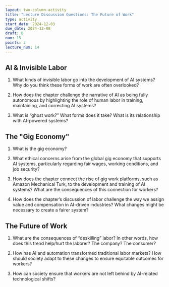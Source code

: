 ```yaml
---
layout: two-column-activity
title: "Lecture Discussion Questions: The Future of Work"
type: activity
start_date: 2024-12-03
due_date: 2024-12-08
draft: 0
num: 15
points: 3
lecture_num: 14
---
```


## AI & Invisible Labor
1. What kinds of invisible labor go into the development of AI systems? Why do you think these forms of work are often overlooked?

1. How does the chapter challenge the narrative of AI as being fully autonomous by highlighting the role of human labor in training, maintaining, and correcting AI systems?

1. What is “ghost work?” What forms does it take? What is its relationship with AI-powered systems?

## The "Gig Economy"

1. What is the gig economy?

1. What ethical concerns arise from the global gig economy that supports AI systems, particularly regarding fair wages, working conditions, and job security?

1. How does the chapter connect the rise of gig work platforms, such as Amazon Mechanical Turk, to the development and training of AI systems? What are the consequences of this connection for workers?

1. How does the chapter’s discussion of labor challenge the way we assign value and compensation in AI-driven industries? What changes might be necessary to create a fairer system?

## The Future of Work

1. What are the consequences of “deskilling” labor? In other words, how does this trend help/hurt the laborer? The company? The consumer?

1. How has AI and automation transformed traditional labor markets? How should society adapt to these changes to ensure equitable outcomes for workers?

1. How can society ensure that workers are not left behind by AI-related technological shifts?


